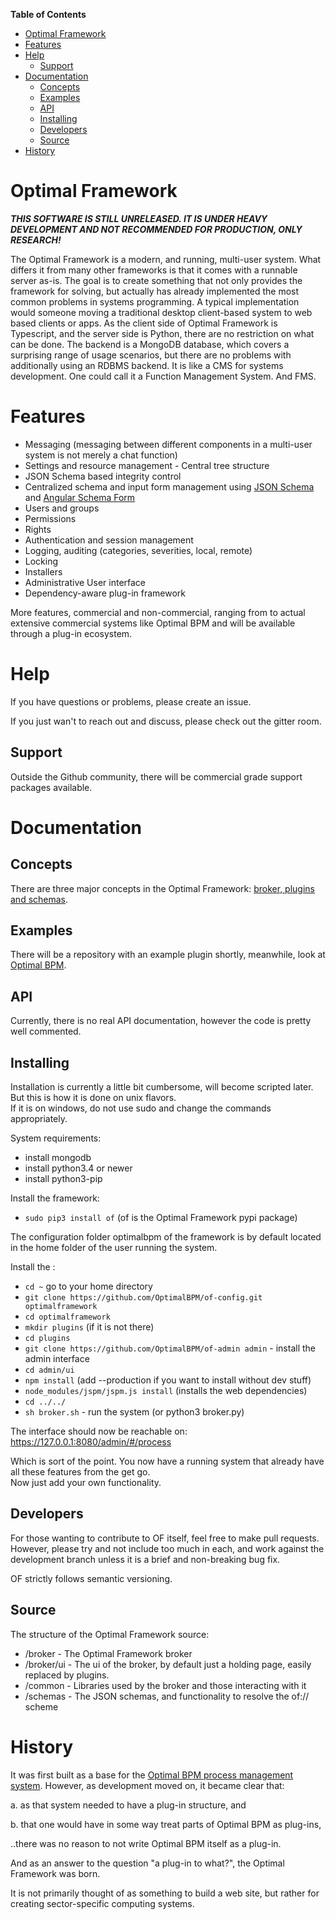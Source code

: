 <!-- START doctoc generated TOC please keep comment here to allow auto update -->
<!-- DON'T EDIT THIS SECTION, INSTEAD RE-RUN doctoc TO UPDATE -->
**Table of Contents**

- [Optimal Framework](#optimal-framework)
- [Features](#features)
- [Help](#help)
  - [Support](#support)
- [Documentation](#documentation)
  - [Concepts](#concepts)
  - [Examples](#examples)
  - [API](#api)
  - [Installing](#installing)
  - [Developers](#developers)
  - [Source](#source)
- [History](#history)

<!-- END doctoc generated TOC please keep comment here to allow auto update -->

# Optimal Framework

***THIS SOFTWARE IS STILL UNRELEASED. IT IS UNDER HEAVY DEVELOPMENT AND NOT RECOMMENDED FOR PRODUCTION, ONLY RESEARCH!***

The Optimal Framework is a modern, and running, multi-user system.
What differs it from many other frameworks is that it comes with a runnable server as-is.
The goal is to create something that not only provides the framework for solving, but actually has already implemented the most common problems in systems programming.
A typical implementation would someone moving a traditional desktop client-based system to web based clients or apps.
As the client side of Optimal Framework is Typescript, and the server side is Python, there are no restriction on what can be done.
The backend is a MongoDB database, which covers a surprising range of usage scenarios, but there are no problems with additionally using an RDBMS backend.
It is like a CMS for systems development. One could call it a Function Management System. And FMS.

# Features

* Messaging (messaging between different components in a multi-user system is not merely a chat function)
* Settings and resource management - Central tree structure
* JSON Schema based integrity control
* Centralized schema and input form management using [JSON Schema](http://json-schema.org/) and [Angular Schema Form](https://github.com/json-schema-form/angular-schema-form)
* Users and groups
* Permissions
* Rights
* Authentication and session management
* Logging, auditing (categories, severities, local, remote)
* Locking
* Installers
* Administrative User interface 
* Dependency-aware plug-in framework

More features, commercial and non-commercial, ranging from  to actual extensive commercial systems like Optimal BPM and will be available through a plug-in ecosystem.

# Help

If you have questions or problems, please create an issue.

If you just wan't to reach out and discuss, please check out the gitter room.

## Support

Outside the Github community, there will be commercial grade support packages available.

# Documentation

## Concepts
There are three major concepts in the Optimal Framework: [broker, plugins and schemas](https://github.com/OptimalBPM/of/wiki/Concepts).

## Examples

There will be a repository with an example plugin shortly, meanwhile, look at [Optimal BPM](https://github.com/OptimalBPM/optimalbpm).

## API

Currently, there is no real API documentation, however the code is pretty well commented. 

## Installing

Installation is currently a little bit cumbersome, will become scripted later.    
But this is how it is done on unix flavors.   
If it is on windows, do not use sudo and change the commands appropriately.

System requirements:

* install mongodb
* install python3.4 or newer
* install python3-pip


Install the framework:

* ```sudo pip3 install of``` (of is the Optimal Framework pypi package)


The configuration folder optimalbpm of the framework is by default located in the home folder of the user running the system.

Install the :

* ```cd ~``` go to your home directory
* ```git clone https://github.com/OptimalBPM/of-config.git optimalframework```
* ```cd optimalframework```
* ```mkdir plugins``` (if it is not there)
* ```cd plugins```
* ```git clone https://github.com/OptimalBPM/of-admin admin``` - install the admin interface
* ```cd admin/ui```
* ```npm install```   (add --production if you want to install without dev stuff)
* ```node_modules/jspm/jspm.js install```  (installs the web dependencies)
* ```cd ../../```
* ```sh broker.sh```  - run the system (or python3 broker.py)

The interface should now be reachable on:
https://127.0.0.1:8080/admin/#/process

Which is sort of the point. You now have a running system that already have all these features from the get go.  
Now just add your own functionality.


## Developers
For those wanting to contribute to OF itself, feel free to make pull requests.  
However, please try and not include too much in each, and work against the development branch unless it is a brief and non-breaking bug fix.

OF strictly follows semantic versioning.

## Source

The structure of the Optimal Framework source:

* /broker - The Optimal Framework broker
* /broker/ui - The ui of the broker, by default just a holding page, easily replaced by plugins. 
* /common - Libraries used by the broker and those interacting with it
* /schemas - The JSON schemas, and functionality to resolve the of:// scheme



# History

It was first built as a base for the [Optimal BPM process management system](http://www.optimalbpm.se). 
However, as development moved on, it became clear that:

a. as that system needed to have a plug-in structure, and 

b. that one would have in some way treat parts of Optimal BPM as plug-ins,
 
..there was no reason to not write Optimal BPM itself as a plug-in.

And as an answer to the question "a plug-in to what?", the Optimal Framework was born.

It is not primarily thought of as something to build a web site, but rather for creating sector-specific computing systems.




